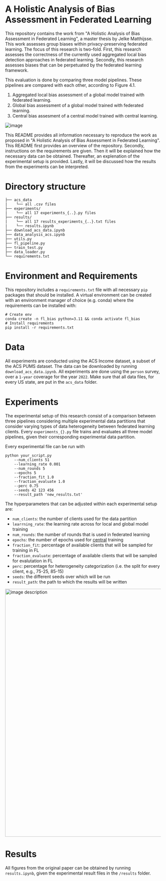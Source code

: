 # A Holistic Analysis of Bias Assessment in Federated Learning
This repository contains the work from "A Holistic Analysis of Bias Assessment in Federated Learning", a master thesis by Jelke Matthijsse. This work assesses group biases within privacy-preserving federated learning. The focus of this research is two-fold. First, this research assesses the correctness of the currently used aggregated local bias detection approaches in federated learning. Secondly, this research assesses biases that can be perpetuated by the federated learning framework. 

This evaluation is done by comparing three model pipelines. These pipelines are compared with each other, according to Figure 4.1. 
1. Aggregated local bias assessment of a global model trained with federated learning.
2. Global bias assessment of a global model trained with federated learning.
3. Central bias assesment of a central model trained with central learning.

![image](https://github.com/jelkejm/thesis/assets/77006994/26a1bb6c-310d-4e9a-ac33-aec7abac4ee9)



This README provides all information necessary to reproduce the work as proposed in "A Holistic Analysis of Bias Assessment in Federated Learning". This README first provides an overview of the repository. Secondly, instructions on the requirements are given. Then it will be explained how the necessary data can be obtained. Thereafter, an explenation of the experimental setup is provided. Lastly, it will be discussed how the results from the experiments can be interpreted.

# Directory structure
```
├── acs_data
|    └── all .csv files
├── experiments/
|    └── all 17 experiments_{..}.py files
├── results/
|    └── all 17 results_experiments_{..}.txt files
|    └── results.ipynb
├── download_acs_data.ipynb
├── data_analysis_acs.ipynb
├── utils.py
├── fl_pipeline.py
├── train_test.py
├── data_loader.py
└── requirements.txt
```

# Environment and Requirements
This repository includes a `requirements.txt` file with all necessary `pip` packages that should be installed. A virtual environment can be created with an environment manager of choice (e.g. conda) where the requirements can be installed with:

```
# Create env
conda create -n fl_bias python=3.11 && conda activate fl_bias
# Install requirements
pip install -r requirements.txt
```
# Data
All experiments are conducted using the ACS Income dataset, a subset of the ACS PUMS dataset. The data can be downloaded by running `download_acs_data.ipynb`. All experiments are done using the `person` survey, over a `1-year` coverage for the year `2022`. Make sure that all data files, for every US state, are put in the `acs_data` folder.  

# Experiments
The experimental setup of this research consist of a comparison between three pipelines considering multiple experimental data partitions that consider varying types of data heterogeneity between federated learning clients. Every `experiments_{}.py` file trains and evaluates all three model pipelines, given their corresponding experimental data partition.

Every experimental file can be run with 

```
python your_script.py
    --num_clients 51
    --learning_rate 0.001
    --num_rounds 5
    --epochs 5
    --fraction_fit 1.0
    --fraction_evaluate 1.0
    --perc 0.75 
    --seeds 42 123 456
    --result_path 'new_results.txt'
```

The hyperparameters that can be adjusted within each experimental setup are:
- `num_clients`: the number of clients used for the data partition
- `learrning_rate`: the learning rate across for local and global model training
- `num_rounds`: the number of rounds that is used in federated learning
- `epochs`: the number of epochs used for <ins>central</ins> training
- `fraction_fit`: percentage of available clients that will be sampled for training in FL
- `fraction_evaluate`: percentage of available clients that will be sampled for evalutation in FL
- `perc`: percentage for heterogeneity categorization (i.e. the split for every client, e.g., 75-25, 85-15)
- `seeds`: the different seeds over which will be run
- `result_path`: the path to which the results will be written

<img src="https://github.com/jelkejm/thesis/assets/77006994/e7a25b91-6890-4be9-ae36-1b0d54df4644" width="800" alt="image description">

# Results
All figures from the original paper can be obtained by running `results.ipynb`, given the experimental result files in the `/results` folder.
